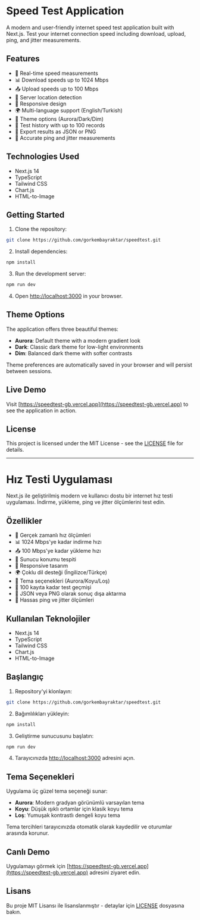 # Speed Test Application

A modern and user-friendly internet speed test application built with Next.js. Test your internet connection speed including download, upload, ping, and jitter measurements.

## Features

- 🚀 Real-time speed measurements
- 📊 Download speeds up to 1024 Mbps
- 📤 Upload speeds up to 100 Mbps
- 📍 Server location detection
- 📱 Responsive design
- 🌍 Multi-language support (English/Turkish)
- 🎨 Theme options (Aurora/Dark/Dim)
- 📜 Test history with up to 100 records
- 💾 Export results as JSON or PNG
- 🎯 Accurate ping and jitter measurements

## Technologies Used

- Next.js 14
- TypeScript
- Tailwind CSS
- Chart.js
- HTML-to-Image

## Getting Started

1. Clone the repository:
```bash
git clone https://github.com/gorkembayraktar/speedtest.git
```

2. Install dependencies:
```bash
npm install
```

3. Run the development server:
```bash
npm run dev
```

4. Open [http://localhost:3000](http://localhost:3000) in your browser.

## Theme Options

The application offers three beautiful themes:

- **Aurora**: Default theme with a modern gradient look
- **Dark**: Classic dark theme for low-light environments
- **Dim**: Balanced dark theme with softer contrasts

Theme preferences are automatically saved in your browser and will persist between sessions.

## Live Demo

Visit [https://speedtest-gb.vercel.app](https://speedtest-gb.vercel.app) to see the application in action.

## License

This project is licensed under the MIT License - see the [LICENSE](LICENSE) file for details.

---

# Hız Testi Uygulaması

Next.js ile geliştirilmiş modern ve kullanıcı dostu bir internet hız testi uygulaması. İndirme, yükleme, ping ve jitter ölçümlerini test edin.

## Özellikler

- 🚀 Gerçek zamanlı hız ölçümleri
- 📊 1024 Mbps'ye kadar indirme hızı
- 📤 100 Mbps'ye kadar yükleme hızı
- 📍 Sunucu konumu tespiti
- 📱 Responsive tasarım
- 🌍 Çoklu dil desteği (İngilizce/Türkçe)
- 🎨 Tema seçenekleri (Aurora/Koyu/Loş)
- 📜 100 kayıta kadar test geçmişi
- 💾 JSON veya PNG olarak sonuç dışa aktarma
- 🎯 Hassas ping ve jitter ölçümleri

## Kullanılan Teknolojiler

- Next.js 14
- TypeScript
- Tailwind CSS
- Chart.js
- HTML-to-Image

## Başlangıç

1. Repository'yi klonlayın:
```bash
git clone https://github.com/gorkembayraktar/speedtest.git
```

2. Bağımlılıkları yükleyin:
```bash
npm install
```

3. Geliştirme sunucusunu başlatın:
```bash
npm run dev
```

4. Tarayıcınızda [http://localhost:3000](http://localhost:3000) adresini açın.

## Tema Seçenekleri

Uygulama üç güzel tema seçeneği sunar:

- **Aurora**: Modern gradyan görünümlü varsayılan tema
- **Koyu**: Düşük ışıklı ortamlar için klasik koyu tema
- **Loş**: Yumuşak kontrastlı dengeli koyu tema

Tema tercihleri tarayıcınızda otomatik olarak kaydedilir ve oturumlar arasında korunur.

## Canlı Demo

Uygulamayı görmek için [https://speedtest-gb.vercel.app](https://speedtest-gb.vercel.app) adresini ziyaret edin.

## Lisans

Bu proje MIT Lisansı ile lisanslanmıştır - detaylar için [LICENSE](LICENSE) dosyasına bakın. 